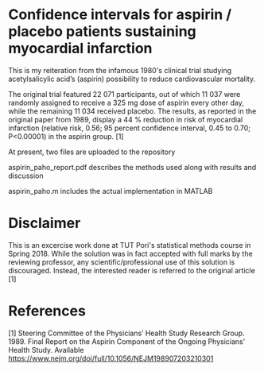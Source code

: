 # Confidence intervals for aspirin / placebo patients sustaining myocardial infarction

This is my reiteration from the infamous 1980's clinical trial studying acetylsalicylic acid’s (aspirin) possibility to reduce cardiovascular mortality.

The original trial featured 22 071 participants, out of which 11 037 were randomly assigned to receive a 325 mg dose of aspirin every other day, while the remaining 11 034 received placebo. The results, as reported in the original paper from 1989, display a 44 % reduction in risk of myocardial infarction (relative risk, 0.56; 95 percent confidence interval, 0.45 to 0.70; P<0.00001) in the aspirin group. [1] 

At present, two files are uploaded to the repository

aspirin_paho_report.pdf describes the methods used along with results and discussion

aspirin_paho.m includes the actual implementation in MATLAB

# Disclaimer

This is an excercise work done at TUT Pori's statistical methods course in Spring 2018. While the solution was in fact accepted with full marks by the reviewing professor, any scientific/professional use of this solution is discouraged. Instead, the interested reader is referred to the original article [1]

# References

[1]	Steering Committee of the Physicians’ Health Study Research Group. 1989. Final Report on the Aspirin Component of the Ongoing Physicians’ Health Study. Available https://www.nejm.org/doi/full/10.1056/NEJM198907203210301 
